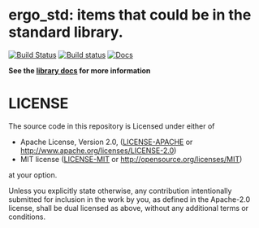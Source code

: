 # ergo_std: items that could be in the standard library.

[![Build Status](https://travis-ci.org/rust-crates/ergo_std.svg?branch=master)](https://travis-ci.org/rust-crates/ergo_std)
[![Build status](https://ci.appveyor.com/api/projects/status/vgis54solhygre0n?svg=true)](https://ci.appveyor.com/project/rust-crates/path-abs)
[![Docs](https://docs.rs/ergo_std/badge.svg)](https://docs.rs/ergo_std)

**See the [library docs](https://docs.rs/ergo_std) for more information**


# LICENSE
The source code in this repository is Licensed under either of
- Apache License, Version 2.0, ([LICENSE-APACHE](LICENSE-APACHE) or
  http://www.apache.org/licenses/LICENSE-2.0)
- MIT license ([LICENSE-MIT](LICENSE-MIT) or
  http://opensource.org/licenses/MIT)

at your option.

Unless you explicitly state otherwise, any contribution intentionally submitted
for inclusion in the work by you, as defined in the Apache-2.0 license, shall
be dual licensed as above, without any additional terms or conditions.
